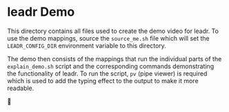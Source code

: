 # leadr Demo

This directory contains all files used to create the demo video for leadr.
To use the demo mappings, source the `source_me.sh` file which will set the `LEADR_CONFIG_DIR` environment variable to this directory.

The demo then consists of the mappings that run the individual parts of the `explain_demo.sh` script and the corresponding commands demonstrating the functionality of leadr.
To run the script, `pv` (pipe viewer) is required which is used to add the typing effect to the output to make it more readable.

🐶
